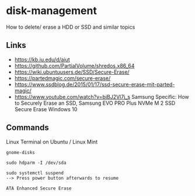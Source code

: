 # disk-management
How to delete/ erase a HDD or SSD and similar topics

## Links
- https://kb.iu.edu/d/aiut
- https://github.com/PartialVolume/shredos.x86_64
- https://wiki.ubuntuusers.de/SSD/Secure-Erase/
- https://partedmagic.com/secure-erase/
- https://www.ssdblog.de/2015/01/17/ssd-secure-erase-mit-parted-magic/
- https://www.youtube.com/watch?v=bjBJ2Vl7j_s Samsung Specific: How to Securely Erase an SSD, Samsung EVO PRO Plus NVMe M 2 SSD Secure Erase Windows 10

## Commands
Linux Terminal on Ubuntu / Linux Mint

```
gnome-disks

sudo hdparm -I /dev/sda

sudo systemctl suspend
--> Press power button afterwards to resume

ATA Enhanced Secure Erase
```
